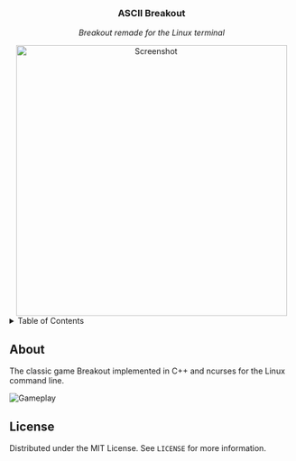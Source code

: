 <br/>
<div align="center">
  <h3 align="center">ASCII Breakout</h3>
  <p align="center"><i>Breakout remade for the Linux terminal</i></p>
  <img width="480" height="480" src="https://user-images.githubusercontent.com/62847649/236564562-6724a29f-6a8e-4140-a952-3a8c48c73d41.png" alt="Screenshot">
</div>

<details>
  <summary>Table of Contents</summary>
  <ol>
    <li><a href="#about">About</a></li>
    <li><a href="#license">License</a></li>
  </ol>
</details>

## About
The classic game Breakout implemented in C++ and ncurses for the Linux command line.

![Gameplay]()

## License
Distributed under the MIT License. See `LICENSE` for more information.
